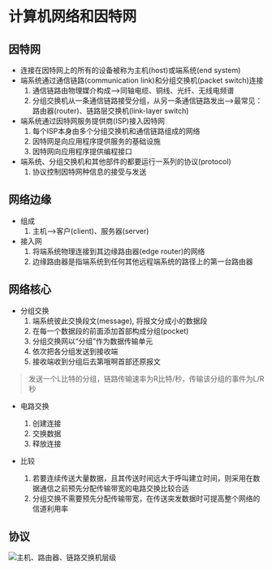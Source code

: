 # 计算机网络和因特网

## 因特网

- 连接在因特网上的所有的设备被称为主机(host)或端系统(end system)
- 端系统通过通信链路(communication link)和分组交换机(packet switch)连接  
  1. 通信链路由物理媒介构成-->同轴电缆、铜线、光纤、无线电频谱
  2. 分组交换机从一条通信链路接受分组，从另一条通信链路发出-->最常见：路由器(router)、链路层交换机(link-layer switch)
- 端系统通过因特网服务提供商(ISP)接入因特网
  1. 每个ISP本身由多个分组交换机和通信链路组成的网络
  2. 因特网是向应用程序提供服务的基础设施
  3. 因特网向应用程序提供编程接口
- 端系统、分组交换机和其他部件的都要运行一系列的协议(protocol)
  1. 协议控制因特网种信息的接受与发送

## 网络边缘

- 组成
  1. 主机-->客户(client)、服务器(server)
- 接入网
  1. 将端系统物理连接到其边缘路由器(edge router)的网络
  2. 边缘路由器是指端系统到任何其他远程端系统的路径上的第一台路由器

## 网络核心

- 分组交换  
  1. 端系统彼此交换段文(message), 将报文分成小的数据段
  2. 在每一个数据段的前面添加首部构成分组(pocket)
  3. 分组交换网以“分组”作为数据传输单元
  4. 依次把各分组发送到接收端
  5. 接收端收到分组后去第哦啊首部还原报文
> 发送一个L比特的分组，链路传输速率为R比特/秒，传输该分组的事件为L/R秒

- 电路交换  
  1. 创建连接
  2. 交换数据
  3. 释放连接

- 比较  
  1. 若要连续传送大量数据，且其传送时间远大于呼叫建立时间，则采用在数据通信之前预先分配传输带宽的电路交换比较合适
  2. 分组交换不需要预先分配传输带宽，在传送突发数据时可提高整个网络的信道利用率

## 协议

![主机、路由器、链路交换机层级]('https://github.com/wq199909/cs_basis/blob/master/Computer%20NetWork/protocolStack.jpg', '因特网协议栈')

